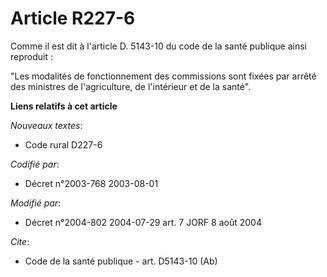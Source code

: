 # Article R227-6

Comme il est dit à l'article D. 5143-10 du code de la santé publique ainsi reproduit :

"Les modalités de fonctionnement des commissions sont fixées par arrêté des ministres de l'agriculture, de l'intérieur et de
la santé".

**Liens relatifs à cet article**

_Nouveaux textes_:

  - Code rural D227-6

_Codifié par_:

  - Décret n°2003-768 2003-08-01

_Modifié par_:

  - Décret n°2004-802 2004-07-29 art. 7 JORF 8 août 2004

_Cite_:

  - Code de la santé publique - art. D5143-10 (Ab)
